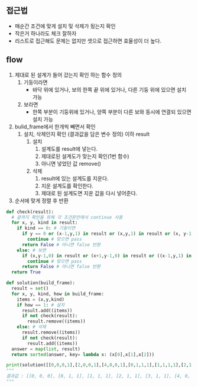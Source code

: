 ## 접근법
  - 매순간 조건에 맞게 설치 및 삭제가 됬는지 확인
  - 작은거 하나라도 체크 잘하자
  - 리스트로 접근해도 문제는 없지만 셋으로 접근하면 효율성이 더 높다.
## flow
1. 제대로 된 설계가 들어 갔는지 확인 하는 함수 정의
    1. 기둥이라면
        - 바닥 위에 있거나, 보의 한쪽 끝 위에 있거나, 다른 기둥 위에 있으면 설치 가능
    2. 보라면
        - 한쪽 부분이 기둥위에 있거나, 양쪽 부분이 다른 보와 동시에 연결되 있으면 설치 가능
2. bulid_frame에서 한개씩 빼면서 확인
    1. 설치, 삭제인지 확인 (결과값을 담은 변수 정의) 이하 result
        1. 설치
              1. 설계도를 result에 넣는다.
              2. 제대로된 설계도가 맞는지 확인(1번 함수)
              3. 아니면 넣었던 값 remove()
        2. 삭제
              1. result에 있는 설계도를 지운다.
              2. 지운 설계도를 확인한다.
              3. 제대로 된 설계도면 지운 값을 다시 넣어준다.
  2. 순서에 맞게 정렬 후 반환
```python
def check(result):
  # 끝까지 확인을 위해 각 조건문안에서 continue 사용
  for x, y, kind in result:
    if kind == 0: # 기둥이면
      if y == 0 or (x-1,y,1) in result or (x,y,1) in result or (x, y-1, 0) in result:
        continue # 맞으면 pass
      return False # 아니면 false 반환
    else: # 보면
      if (x,y-1,0) in result or (x+1,y-1,0) in result or ((x-1,y,1) in result and (x+1,y,1) in result):
        continue # 맞으면 pass
      return False # 아니면 false 반환
  return True

def solution(build_frame):
  result = set()
  for x, y, kind, how in build_frame:
    items = (x,y,kind)
    if how == 1: # 설치
      result.add((items))
      if not check(result):
        result.remove((items))
    else: # 삭제
      result.remove((items))
      if not check(result):
        result.add((items))
  answer = map(list, result)
  return sorted(answer, key= lambda x: (x[0],x[1],x[2]))

print(solution([[0,0,0,1],[2,0,0,1],[4,0,0,1],[0,1,1,1],[1,1,1,1],[2,1,1,1],[3,1,1,1],[2,0,0,0],[1,1,1,0],[2,2,0,1]]))
"""
결과값 : [[0, 0, 0], [0, 1, 1], [1, 1, 1], [2, 1, 1], [3, 1, 1], [4, 0, 0]]
"""
```
